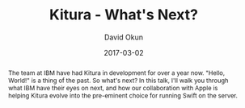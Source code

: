 ---
title: "Kitura - What's Next?"
date: 2017-03-02
abstract: The team at IBM have had Kitura in development for over a year now. "Hello, World!" is a thing of the past. So what's next? In this talk, I'll walk you through what IBM have their eyes on next, and how our collaboration with Apple is helping Kitura evolve into the pre-eminent choice for running Swift on the server.
author: David Okun
geo: San Francisco, CA, USA
location: ForwardSwift 2017
slide_url: https://speakerdeck.com/dokun1/kitura-whats-next
location_url: https://forwardswift.com
video_url: https://www.youtube.com/watch?v=wKtc8GQBI9k
---